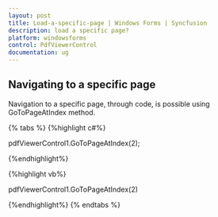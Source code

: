 ```yaml
---
layout: post
title: Load-a-specific-page | Windows Forms | Syncfusion
description: load a specific page?
platform: windowsforms
control: PdfViewerControl
documentation: ug
---
```


## Navigating to a specific page

Navigation to a specific page, through code, is possible using GoToPageAtIndex method.

{% tabs %}
{%highlight c#%}

pdfViewerControl1.GoToPageAtIndex(2);

{%endhighlight%}

{%highlight vb%}


pdfViewerControl1.GoToPageAtIndex(2)

{%endhighlight%}
{% endtabs %}

